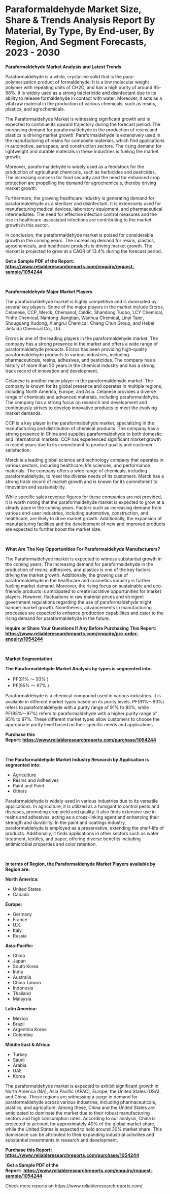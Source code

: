 <p><h1>Paraformaldehyde Market Size, Share & Trends Analysis Report By Material, By Type, By End-user, By Region, And Segment Forecasts, 2023 - 2030</h1></p><p><strong>Paraformaldehyde Market Analysis and Latest Trends</strong></p>
<p><p>Paraformaldehyde is a white, crystalline solid that is the para-polymerization product of formaldehyde. It is a low molecular weight polymer with repeating units of CH2O, and has a high purity of around 95-98%. It is widely used as a strong bactericide and disinfectant due to its ability to release formaldehyde in contact with water. Moreover, it acts as a vital raw material in the production of various chemicals, such as resins, plastics, and agrochemicals.</p><p>The Paraformaldehyde Market is witnessing significant growth and is expected to continue its upward trajectory during the forecast period. The increasing demand for paraformaldehyde in the production of resins and plastics is driving market growth. Paraformaldehyde is extensively used in the manufacturing of resins for composite materials, which find applications in automotive, aerospace, and construction sectors. The rising demand for lightweight and durable materials in these industries is fueling the market growth.</p><p>Moreover, paraformaldehyde is widely used as a feedstock for the production of agricultural chemicals, such as herbicides and pesticides. The increasing concern for food security and the need for enhanced crop protection are propelling the demand for agrochemicals, thereby driving market growth.</p><p>Furthermore, the growing healthcare industry is generating demand for paraformaldehyde as a sterilizer and disinfectant. It is extensively used for manufacturing medical devices, laboratory equipment, and pharmaceutical intermediates. The need for effective infection control measures and the rise in healthcare-associated infections are contributing to the market growth in this sector.</p><p>In conclusion, the paraformaldehyde market is poised for considerable growth in the coming years. The increasing demand for resins, plastics, agrochemicals, and healthcare products is driving market growth. The market is projected to grow at a CAGR of 13.4% during the forecast period.</p></p>
<p><strong>Get a Sample PDF of the Report:&nbsp; <a href="https://www.reliableresearchreports.com/enquiry/request-sample/1054244">https://www.reliableresearchreports.com/enquiry/request-sample/1054244</a></strong></p>
<p>&nbsp;</p>
<p><strong>Paraformaldehyde Major Market Players</strong></p>
<p><p>The paraformaldehyde market is highly competitive and is dominated by several key players. Some of the major players in the market include Ercros, Celanese, CCP, Merck, Chemanol, Caldic, Shandong Tuobo, LCY Chemical, Yinhe Chemical, Nantong Jiangtian, Wanhua Chemical, Linyi Taier, Shouguang Xudong, Xiangrui Chemical, Chang Chun Group, and Hebei Jintaida Chemical Co., Ltd.</p><p>Ercros is one of the leading players in the paraformaldehyde market. The company has a strong presence in the market and offers a wide range of paraformaldehyde products. Ercros has been providing high-quality paraformaldehyde products to various industries, including pharmaceuticals, resins, adhesives, and pesticides. The company has a history of more than 50 years in the chemical industry and has a strong track record of innovation and development.</p><p>Celanese is another major player in the paraformaldehyde market. The company is known for its global presence and operates in multiple regions, including North America, Europe, and Asia. Celanese provides a diverse range of chemicals and advanced materials, including paraformaldehyde. The company has a strong focus on research and development and continuously strives to develop innovative products to meet the evolving market demands.</p><p>CCP is a key player in the paraformaldehyde market, specializing in the manufacturing and distribution of chemical products. The company has a strong presence in China and supplies paraformaldehyde to both domestic and international markets. CCP has experienced significant market growth in recent years due to its commitment to product quality and customer satisfaction.</p><p>Merck is a leading global science and technology company that operates in various sectors, including healthcare, life sciences, and performance materials. The company offers a wide range of chemicals, including paraformaldehyde, to meet the diverse needs of its customers. Merck has a strong track record of market growth and is known for its commitment to innovation and sustainability.</p><p>While specific sales revenue figures for these companies are not provided, it is worth noting that the paraformaldehyde market is expected to grow at a steady pace in the coming years. Factors such as increasing demand from various end-user industries, including automotive, construction, and healthcare, are likely to drive market growth. Additionally, the expansion of manufacturing facilities and the development of new and improved products are expected to further boost the market size.</p></p>
<p>&nbsp;</p>
<p><strong>What Are The Key Opportunities For Paraformaldehyde Manufacturers?</strong></p>
<p><p>The Paraformaldehyde market is expected to witness substantial growth in the coming years. The increasing demand for paraformaldehyde in the production of resins, adhesives, and plastics is one of the key factors driving the market growth. Additionally, the growing use of paraformaldehyde in the healthcare and cosmetics industry is further fueling market demand. Moreover, the rising focus on sustainable and eco-friendly products is anticipated to create lucrative opportunities for market players. However, fluctuations in raw material prices and stringent government regulations regarding the use of paraformaldehyde might hamper market growth. Nonetheless, advancements in manufacturing processes are expected to enhance production capabilities and cater to the rising demand for paraformaldehyde in the future.</p></p>
<p><strong>Inquire or Share Your Questions If Any Before Purchasing This Report: <a href="https://www.reliableresearchreports.com/enquiry/pre-order-enquiry/1054244">https://www.reliableresearchreports.com/enquiry/pre-order-enquiry/1054244</a></strong></p>
<p>&nbsp;</p>
<p><strong>Market Segmentation</strong></p>
<p><strong>The Paraformaldehyde Market Analysis by types is segmented into:</strong></p>
<p><ul><li>PF(91% ～ 93% )</li><li>PF(95% ～ 97% )</li></ul></p>
<p><p>Paraformaldehyde is a chemical compound used in various industries. It is available in different market types based on its purity levels. PF(91%～93%) refers to paraformaldehyde with a purity range of 91% to 93%, while PF(95%～97%) refers to paraformaldehyde with a higher purity range of 95% to 97%. These different market types allow customers to choose the appropriate purity level based on their specific needs and applications.</p></p>
<p><strong>Purchase this Report:&nbsp;<a href="https://www.reliableresearchreports.com/purchase/1054244">https://www.reliableresearchreports.com/purchase/1054244</a></strong></p>
<p>&nbsp;</p>
<p><strong>The Paraformaldehyde Market Industry Research by Application is segmented into:</strong></p>
<p><ul><li>Agriculture</li><li>Resins and Adhesives</li><li>Paint and Paint</li><li>Others</li></ul></p>
<p><p>Paraformaldehyde is widely used in various industries due to its versatile applications. In agriculture, it is utilized as a fumigant to control pests and diseases, promoting crop yield and quality. It also finds extensive use in resins and adhesives, acting as a cross-linking agent and enhancing their strength and durability. In the paint and coatings industry, paraformaldehyde is employed as a preservative, extending the shelf-life of products. Additionally, it finds applications in other sectors such as water treatment, textiles, and paper, offering diverse benefits including antimicrobial properties and color retention.</p></p>
<p>&nbsp;</p>
<p><strong>In terms of Region, the Paraformaldehyde Market Players available by Region are:</strong></p>
<p>
    <p> <strong> North America: </strong>
        <ul>
            <li>United States</li>
            <li>Canada</li>
        </ul>
        </p> 
    <p> <strong> Europe: </strong>
        <ul>
            <li>Germany</li>
            <li>France</li>
            <li>U.K.</li>
            <li>Italy</li>
            <li>Russia</li>
        </ul>
        </p> 
    <p> <strong> Asia-Pacific: </strong>
        <ul>
            <li>China</li>
            <li>Japan</li>
            <li>South Korea</li>
            <li>India</li>
            <li>Australia</li>
            <li>China Taiwan</li>
            <li>Indonesia</li>
            <li>Thailand</li>
            <li>Malaysia</li>
        </ul>
        </p> 
    <p> <strong> Latin America: </strong>
        <ul>
            <li>Mexico</li>
            <li>Brazil</li>
            <li>Argentina Korea</li>
            <li>Colombia</li>
        </ul>
        </p> 
    <p> <strong> Middle East & Africa: </strong>
        <ul>
            <li>Turkey</li>
            <li>Saudi</li>
            <li>Arabia</li>
            <li>UAE</li>
            <li>Korea</li>
        </ul>
    </p>
    </p>
<p><p>The paraformaldehyde market is expected to exhibit significant growth in North America (NA), Asia Pacific (APAC), Europe, the United States (USA), and China. These regions are witnessing a surge in demand for paraformaldehyde across various industries, including pharmaceuticals, plastics, and agriculture. Among these, China and the United States are anticipated to dominate the market due to their robust manufacturing sectors and high consumption rates. According to our analysis, China is projected to account for approximately 40% of the global market share, while the United States is expected to hold around 30% market share. This dominance can be attributed to their expanding industrial activities and substantial investments in research and development.</p></p>
<p><strong>Purchase this Report: <a href="https://www.reliableresearchreports.com/purchase/1054244">https://www.reliableresearchreports.com/purchase/1054244</a></strong></p>
<p>&nbsp;<strong>Get a Sample PDF of the Report:&nbsp;&nbsp;<a href="https://www.reliableresearchreports.com/enquiry/request-sample/1054244">https://www.reliableresearchreports.com/enquiry/request-sample/1054244</a></strong></p>
<p><strong></strong></p>
<p>Check more reports on https://www.reliableresearchreports.com/</p>